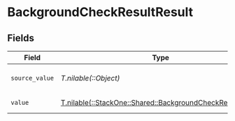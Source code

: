 # BackgroundCheckResultResult


## Fields

| Field                                                                                                          | Type                                                                                                           | Required                                                                                                       | Description                                                                                                    | Example                                                                                                        |
| -------------------------------------------------------------------------------------------------------------- | -------------------------------------------------------------------------------------------------------------- | -------------------------------------------------------------------------------------------------------------- | -------------------------------------------------------------------------------------------------------------- | -------------------------------------------------------------------------------------------------------------- |
| `source_value`                                                                                                 | *T.nilable(::Object)*                                                                                          | :heavy_minus_sign:                                                                                             | The source value of the test result.                                                                           | Passed                                                                                                         |
| `value`                                                                                                        | [T.nilable(::StackOne::Shared::BackgroundCheckResultValue)](../../models/shared/backgroundcheckresultvalue.md) | :heavy_minus_sign:                                                                                             | The result of the test.                                                                                        | passed                                                                                                         |